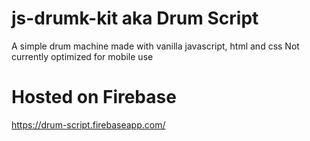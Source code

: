 # js-drumk-kit aka Drum Script

A simple drum machine made with vanilla javascript, html and css
Not currently optimized for mobile use

# Hosted on Firebase

https://drum-script.firebaseapp.com/

